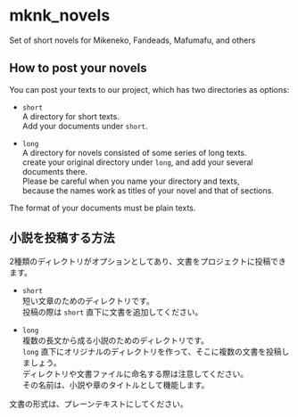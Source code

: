 # mknk_novels
Set of short novels for Mikeneko, Fandeads, Mafumafu, and others  
## How to post your novels  
You can post your texts to our project, which has two directories as options:  
* `short`  
  A directory for short texts.  
  Add your documents under `short`.  

* `long`  
  A directory for novels consisted of some series of long texts.  
  create your original directory under `long`, and add your several documents there.  
  Please be careful when you name your directory and texts,  
  because the names work as titles of your novel and that of sections.  

The format of your documents must be plain texts.

## 小説を投稿する方法  
2種類のディレクトリがオプションとしてあり、文書をプロジェクトに投稿できます。  
* `short`  
  短い文章のためのディレクトリです。  
  投稿の際は `short` 直下に文書を追加してください。  
  
* `long`  
  複数の長文から成る小説のためのディレクトリです。  
  `long` 直下にオリジナルのディレクトリを作って、そこに複数の文書を投稿しましょう。  
  ディレクトリや文書ファイルに命名する際は注意してください。  
  その名前は、小説や章のタイトルとして機能します。

文書の形式は、プレーンテキストにしてください。
